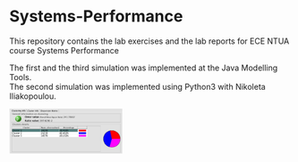 # Systems-Performance

This repository contains the lab exercises and the lab reports for ECE NTUA course Systems Performance </br>

The first and the third simulation was implemented at the Java Modelling Tools.</br>
The second simulation was implemented using Python3 with Nikoleta Iliakopoulou.

<img src="/images/example.png" width="40%" height ="40%">
